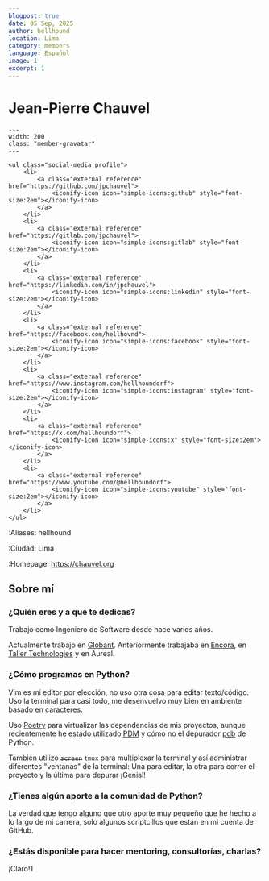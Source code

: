 ```yaml
---
blogpost: true
date: 05 Sep, 2025
author: hellhound
location: Lima
category: members
language: Español
image: 1
excerpt: 1
---
```


# Jean-Pierre Chauvel

```{gravatar} jean.pierre@chauvel.org
---
width: 200
class: "member-gravatar"
---
```

```{{raw}} html
<ul class="social-media profile">
    <li>
        <a class="external reference" href="https://github.com/jpchauvel">
            <iconify-icon icon="simple-icons:github" style="font-size:2em"></iconify-icon>
        </a>
    </li>
    <li>
        <a class="external reference" href="https://gitlab.com/jpchauvel">
            <iconify-icon icon="simple-icons:gitlab" style="font-size:2em"></iconify-icon>
        </a>
    </li>
    <li>
        <a class="external reference" href="https://linkedin.com/in/jpchauvel">
            <iconify-icon icon="simple-icons:linkedin" style="font-size:2em"></iconify-icon>
        </a>
    </li>
    <li>
        <a class="external reference" href="https://facebook.com/hellhovnd">
            <iconify-icon icon="simple-icons:facebook" style="font-size:2em"></iconify-icon>
        </a>
    </li>
    <li>
        <a class="external reference" href="https://www.instagram.com/hellhoundorf">
            <iconify-icon icon="simple-icons:instagram" style="font-size:2em"></iconify-icon>
        </a>
    </li>
    <li>
        <a class="external reference" href="https://x.com/hellhoundorf">
            <iconify-icon icon="simple-icons:x" style="font-size:2em"></iconify-icon>
        </a>
    </li>
    <li>
        <a class="external reference" href="https://www.youtube.com/@hellhoundorf">
            <iconify-icon icon="simple-icons:youtube" style="font-size:2em"></iconify-icon>
        </a>
    </li>
</ul>
```

:Aliases: hellhound

:Ciudad: Lima

:Homepage: https://chauvel.org

## Sobre mí

### ¿Quién eres y a qué te dedicas?

Trabajo como Ingeniero de Software desde hace varios años.

Actualmente trabajo en [Globant](https://www.globant.com). Anteriormente
trabajaba en [Encora](https://www.encora.com), en [Taller
Technologies](https://taller.us) y en Aureal.

### ¿Cómo programas en Python?

Vim es mi editor por elección, no uso otra cosa para editar texto/código. Uso
la terminal para casi todo, me desenvuelvo muy bien en ambiente basado en
caracteres.

Uso [Poetry](https://python-poetry.org) para virtualizar las dependencias de mis
proyectos, aunque recientemente he estado utilizado
[PDM](https://pdm-project.org/en/latest/) y cómo no el depurador
[pdb](https://docs.python.org/3/library/pdb.html) de Python.

También utilizo ~~`screen`~~ `tmux` para multiplexar la terminal y así
administrar diferentes "ventanas" de la terminal: Una para editar, la otra para
correr el proyecto y la última para depurar ¡Genial!

### ¿Tienes algún aporte a la comunidad de Python?

La verdad que tengo alguno que otro aporte muy pequeño que he hecho a lo largo
de mi carrera, solo algunos scriptcillos que están en mi cuenta de GitHub.

### ¿Estás disponible para hacer mentoring, consultorías, charlas?

¡Claro!1
